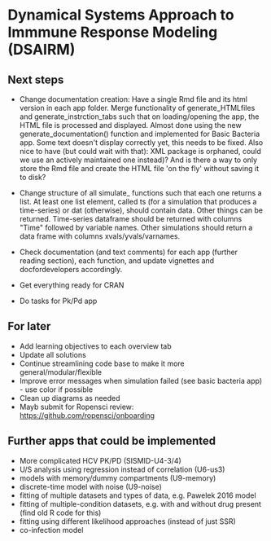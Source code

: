 # Dynamical Systems Approach to Immmune Response Modeling (DSAIRM) 

## Next steps
* Change documentation creation: Have a single Rmd file and its html version in each app folder. Merge functionality of generate_HTMLfiles and generate_instrction_tabs such that on loading/opening the app, the HTML file is processed and displayed. Almost done using the new generate_documentation() function and implemented for Basic Bacteria app. Some text doesn't display correctly yet, this needs to be fixed. Also nice to have (but could wait with that): XML package is orphaned, could we use an actively maintained one instead)? And is there a way to only store the Rmd file and create the HTML file 'on the fly' without saving it to disk?

* Change structure of all simulate_ functions such that each one returns a list. At least one list element, called ts (for a simulation that produces a time-series) or dat (otherwise), should contain data. Other things can be returned.
Time-series dataframe should be returned with columns "Time" followed by variable names. Other simulations should return a data frame with columns xvals/yvals/varnames.   

* Check documentation (and text comments) for each app (further reading section), each function, and update vignettes and docfordevelopers accordingly. 

* Get everything ready for CRAN

* Do tasks for Pk/Pd app



## For later
* Add learning objectives to each overview tab
* Update all solutions 
* Continue streamlining code base to make it more general/modular/flexible
* Improve error messages when simulation failed (see basic bacteria app) - use color if possible
* Clean up diagrams as needed
* Mayb submit for Ropensci review: https://github.com/ropensci/onboarding


## Further apps that could be implemented
* More complicated HCV PK/PD (SISMID-U4-3/4)
* U/S analysis using regression instead of correlation (U6-us3)
* models with memory/dummy compartments (U9-memory)
* discrete-time model with noise (U9-noise)
* fitting of multiple datasets and types of data, e.g. Pawelek 2016 model
* fitting of multiple-condition datasets, e.g. with and without drug present (find old R code for this) 
* fitting using different likelihood approaches (instead of just SSR)
* co-infection model
